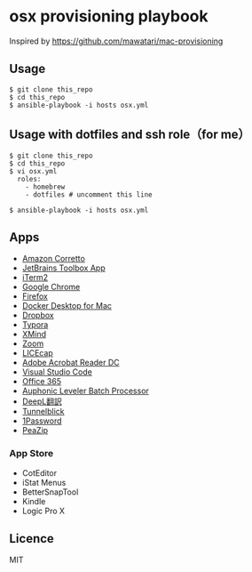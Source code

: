 # osx provisioning playbook
 
Inspired by https://github.com/mawatari/mac-provisioning
 
## Usage
 
```
$ git clone this_repo
$ cd this_repo
$ ansible-playbook -i hosts osx.yml
```
 
## Usage with dotfiles and ssh role（for me）

```
$ git clone this_repo
$ cd this_repo
$ vi osx.yml
  roles:
    - homebrew
    - dotfiles # uncomment this line

$ ansible-playbook -i hosts osx.yml
```

## Apps

* [Amazon Corretto](https://docs.aws.amazon.com/corretto/)
* [JetBrains Toolbox App](https://www.jetbrains.com/toolbox-app/)
* [iTerm2](https://iterm2.com/)
* [Google Chrome](https://www.google.co.jp/chrome/)
* [Firefox](https://www.mozilla.org/ja/firefox/new/)
* [Docker Desktop for Mac](https://www.docker.com/products/docker-desktop)
* [Dropbox](https://www.dropbox.com/basic)
* [Typora](https://typora.io/)
* [XMind](https://jp.xmind.net/)
* [Zoom](https://zoom.us/)
* [LICEcap](https://www.cockos.com/licecap/)
* [Adobe Acrobat Reader DC](https://acrobat.adobe.com/jp/ja/acrobat/pdf-reader.html)
* [Visual Studio Code](https://code.visualstudio.com/)
* [Office 365](https://www.office.com/)
* [Auphonic Leveler Batch Processor](https://auphonic.com/leveler)
* [DeepL翻訳](https://www.deepl.com/translator)
* [Tunnelblick](https://tunnelblick.net/)
* [1Password](https://1password.com/jp/downloads/mac)
* [PeaZip](https://peazip.github.io/peazip-macos.html)

### App Store

* CotEditor
* iStat Menus
* BetterSnapTool
* Kindle
* Logic Pro X

## Licence

MIT
